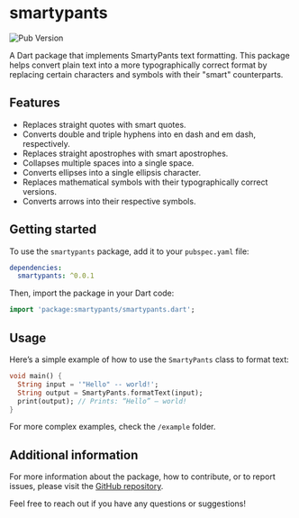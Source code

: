 # smartypants

![Pub Version](https://img.shields.io/pub/v/smartypants)

A Dart package that implements SmartyPants text formatting. This package helps convert plain text into a more typographically correct format by replacing certain characters and symbols with their "smart" counterparts.

## Features

- Replaces straight quotes with smart quotes.
- Converts double and triple hyphens into en dash and em dash, respectively.
- Replaces straight apostrophes with smart apostrophes.
- Collapses multiple spaces into a single space.
- Converts ellipses into a single ellipsis character.
- Replaces mathematical symbols with their typographically correct versions.
- Converts arrows into their respective symbols.

## Getting started

To use the `smartypants` package, add it to your `pubspec.yaml` file:

```yaml
dependencies:
  smartypants: ^0.0.1
```

Then, import the package in your Dart code:

```dart
import 'package:smartypants/smartypants.dart';
```

## Usage

Here’s a simple example of how to use the `SmartyPants` class to format text:

```dart
void main() {
  String input = '"Hello" -- world!';
  String output = SmartyPants.formatText(input);
  print(output); // Prints: “Hello” – world!
}
```

For more complex examples, check the `/example` folder.

## Additional information

For more information about the package, how to contribute, or to report issues, please visit the [GitHub repository](https://github.com/eunice-hong/smartypants).

Feel free to reach out if you have any questions or suggestions!

